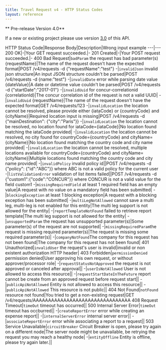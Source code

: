 ```yaml
---
title: Travel Request v4 - HTTP Status Codes
layout: reference
---
```


** Pre-release Version 4.0**

If a new or existing project please use version [3.0](./v3.request.html) of this API.

HTTP Status Code|Response Body|Description|Wrong input example
---|---
200 OK|-|Your GET request succeeded.|-
201 Created|-|Your POST request succeeded.|-
400 Bad Request|`badParam` the request has bad parameter(s) {requestName}|The name of the request doesn't have the expected format|POST /v4/requests -d {"requestName":"test"}
-|`invalidJson` invalid json structure|An input JSON structure couldn't be parsed|POST /v4/requests -d {name:"test"}
-|`invalidDate` error while parsing date value {dateValue}|A date or datetime value couldn't be parsed|POST /v4/requests -d {"startDate":"2017-01"}
-|`invalidUuid` for concur-correlationid {correlationId}|The concur correlation id of the request is not a valid UUID|
-|`invalidUuid` {requestName}|The name of the request doesn't have the expected format|GET /v4/requests/123
-|`invalidLocation` the location cannot be resolved, please provide either {iataCode} or {countryCode} and {cityName}|Required location input is missing|POST /v4/requests -d {"mainDestination": {"city":"Paris"}}
-|`invalidLocation` the location cannot be resolved, no location found for iataCode={iataCode}|No location found matching the iataCode provided|
-|`invalidLocation` the location cannot be resolved, no city found for countryCode={countryCode} and cityName={cityName}|No location found matching the country code and city name provided|
-|`invalidLocation` the location cannot be resolved, multiple locations available for countryCode={countryCode} and cityName={cityName}|Multiple locations found matching the country code and city name provided|
-|`invalidPolicy` invalid policy id||POST /v4/requests -d {"policy": {"id":"ABC"}} where ABC is not a valid policy for the current user
-|`listValidationError` validation of list items failed||POST /v4/requests -d {"custom1":{"code":"CONCUR"}} where CONCUR is not a valid value for the field custom1
-|`missingRequiredField` at least 1 required field has an empty value|A request with no value on a mandatory field has been submitted|
-|`blockingException` at least 1 blocking exception|A request with a blocking exception has been submitted|
-|`multiLegNotAllowed` cannot save a multi leg, multi-leg is not enabled for this entity|The multi leg support is not allowed for the entity|
-|`reportTemplateNotFound` failed to retrieve report template|The multi leg support is not allowed for the entity|
-|`unsupportedParam` the request has unsupported parameter(s)|Some parameter(s) of the request are not supported|
-|`missingRequiredParam`the request is missing required parameter(s)|The request is missing some required parameter(s)|
-|`companyNotFound`The company for this request has not been found|The company for this request has not been found|
401 Unauthorized|`invalidUser` the request's user is invalid|invalid or non existent authorization HTTP header|
403 Forbidden|`permissionDenied` permission denied|User approving his own request, or without approver/processor role|
-|`requestStatusNotApproved` the request is not approved or canceled after approval||
-|`userIsNotAllowed` User is not allowed to access this resource||
-|`requestStartDateInTheFuture` report cannot be create from an approved request before request start||
-|`publicApiNotAllowed` Entity is not allowed to access this resource||
-|`publicApiNotAllowed` This resource is not public||
404 Not Found|`notFound` resource not found|You tried to get a non-existing request|GET /v4/requests/AAAAAAAAAAAAAAAAAAAAAAAAAAAAAAAA
408 Request Timeout|`timeOut` timeout has occurred||
500 Internal Server Error|`timeOut` timeout has occburred||
-|`createReportError` error while creating an expense report||
-|`internalServerError` internal server error||
-|`associateReportError` error while associating a report to a request||
503 Service Unavailable|`circuitBreaker` Circuit Breaker is open, please try again on a different node|The server node might be unavailable, be retrying the request you may reach a healthy node|
-|`entityOffline` Entity is offline, please try again later.||
